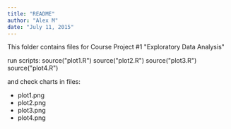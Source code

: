 ```yaml
---
title: "README"
author: "Alex M"
date: "July 11, 2015"
---
```


This folder contains files for Course Project #1
"Exploratory Data Analysis"

run scripts:
source("plot1.R")
source("plot2.R")
source("plot3.R")
source("plot4.R")

and check charts in files:
* plot1.png
* plot2.png
* plot3.png
* plot4.png